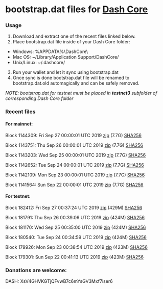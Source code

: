 # bootstrap.dat files for [Dash Core](https://www.dash.org)

### Usage

1. Download and extract one of the recent files linked below.
2. Place bootstrap.dat file inside of your Dash Core folder:
 - Windows: %APPDATA%\DashCore\
 - Mac OS: ~/Library/Application Support/DashCore/
 - Unix/Linux: ~/.dashcore/
3. Run your wallet and let it sync using bootstrap.dat
4. Once sync is done bootstrap.dat file will be renamed to bootstrap.dat.old automagically and can be safely removed.

_NOTE: bootstrap.dat for testnet must be placed in **testnet3** subfolder of corresponding Dash Core folder_

### Recent files

#### For mainnet:

Block 1144309: Fri Sep 27 00:00:01 UTC 2019 [zip](https://dash-bootstrap.ams3.digitaloceanspaces.com/mainnet/2019-09-27/bootstrap.dat.zip) (7.7G) [SHA256](https://dash-bootstrap.ams3.digitaloceanspaces.com/mainnet/2019-09-27/sha256.txt)

Block 1143751: Thu Sep 26 00:00:01 UTC 2019 [zip](https://dash-bootstrap.ams3.digitaloceanspaces.com/mainnet/2019-09-26/bootstrap.dat.zip) (7.7G) [SHA256](https://dash-bootstrap.ams3.digitaloceanspaces.com/mainnet/2019-09-26/sha256.txt)

Block 1143203: Wed Sep 25 00:00:01 UTC 2019 [zip](https://dash-bootstrap.ams3.digitaloceanspaces.com/mainnet/2019-09-25/bootstrap.dat.zip) (7.7G) [SHA256](https://dash-bootstrap.ams3.digitaloceanspaces.com/mainnet/2019-09-25/sha256.txt)

Block 1142652: Tue Sep 24 00:00:01 UTC 2019 [zip](https://dash-bootstrap.ams3.digitaloceanspaces.com/mainnet/2019-09-24/bootstrap.dat.zip) (7.7G) [SHA256](https://dash-bootstrap.ams3.digitaloceanspaces.com/mainnet/2019-09-24/sha256.txt)

Block 1142109: Mon Sep 23 00:00:01 UTC 2019 [zip](https://dash-bootstrap.ams3.digitaloceanspaces.com/mainnet/2019-09-23/bootstrap.dat.zip) (7.7G) [SHA256](https://dash-bootstrap.ams3.digitaloceanspaces.com/mainnet/2019-09-23/sha256.txt)

Block 1141564: Sun Sep 22 00:00:01 UTC 2019 [zip](https://dash-bootstrap.ams3.digitaloceanspaces.com/mainnet/2019-09-22/bootstrap.dat.zip) (7.7G) [SHA256](https://dash-bootstrap.ams3.digitaloceanspaces.com/mainnet/2019-09-22/sha256.txt)


#### For testnet:

Block 182412: Fri Sep 27 00:37:24 UTC 2019 [zip](https://dash-bootstrap.ams3.digitaloceanspaces.com/testnet/2019-09-27/bootstrap.dat.zip) (429M) [SHA256](https://dash-bootstrap.ams3.digitaloceanspaces.com/testnet/2019-09-27/sha256.txt)

Block 181791: Thu Sep 26 00:39:06 UTC 2019 [zip](https://dash-bootstrap.ams3.digitaloceanspaces.com/testnet/2019-09-26/bootstrap.dat.zip) (424M) [SHA256](https://dash-bootstrap.ams3.digitaloceanspaces.com/testnet/2019-09-26/sha256.txt)

Block 181170: Wed Sep 25 00:35:00 UTC 2019 [zip](https://dash-bootstrap.ams3.digitaloceanspaces.com/testnet/2019-09-25/bootstrap.dat.zip) (424M) [SHA256](https://dash-bootstrap.ams3.digitaloceanspaces.com/testnet/2019-09-25/sha256.txt)

Block 180540: Tue Sep 24 00:34:59 UTC 2019 [zip](https://dash-bootstrap.ams3.digitaloceanspaces.com/testnet/2019-09-24/bootstrap.dat.zip) (424M) [SHA256](https://dash-bootstrap.ams3.digitaloceanspaces.com/testnet/2019-09-24/sha256.txt)

Block 179926: Mon Sep 23 00:38:54 UTC 2019 [zip](https://dash-bootstrap.ams3.digitaloceanspaces.com/testnet/2019-09-23/bootstrap.dat.zip) (423M) [SHA256](https://dash-bootstrap.ams3.digitaloceanspaces.com/testnet/2019-09-23/sha256.txt)

Block 179301: Sun Sep 22 00:41:13 UTC 2019 [zip](https://dash-bootstrap.ams3.digitaloceanspaces.com/testnet/2019-09-22/bootstrap.dat.zip) (423M) [SHA256](https://dash-bootstrap.ams3.digitaloceanspaces.com/testnet/2019-09-22/sha256.txt)


### Donations are welcome:

DASH: XsV4GHVKGTjQFvwB7c6mYsGV3Mxf7iser6
